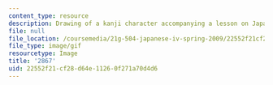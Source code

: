 ```yaml
---
content_type: resource
description: Drawing of a kanji character accompanying a lesson on Japanese.
file: null
file_location: /coursemedia/21g-504-japanese-iv-spring-2009/22552f21cf28d64e11260f271a70d4d6_2867.gif
file_type: image/gif
resourcetype: Image
title: '2867'
uid: 22552f21-cf28-d64e-1126-0f271a70d4d6
---
```

